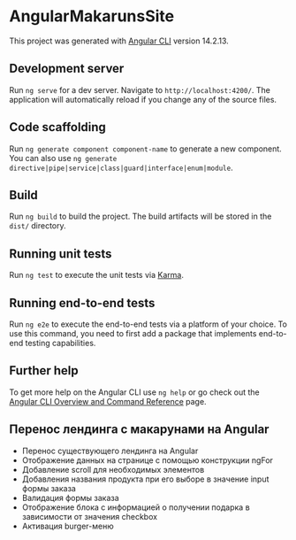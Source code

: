 # AngularMakarunsSite

This project was generated with [Angular CLI](https://github.com/angular/angular-cli) version 14.2.13.

## Development server

Run `ng serve` for a dev server. Navigate to `http://localhost:4200/`. The application will automatically reload if you change any of the source files.

## Code scaffolding

Run `ng generate component component-name` to generate a new component. You can also use `ng generate directive|pipe|service|class|guard|interface|enum|module`.

## Build

Run `ng build` to build the project. The build artifacts will be stored in the `dist/` directory.

## Running unit tests

Run `ng test` to execute the unit tests via [Karma](https://karma-runner.github.io).

## Running end-to-end tests

Run `ng e2e` to execute the end-to-end tests via a platform of your choice. To use this command, you need to first add a package that implements end-to-end testing capabilities.

## Further help

To get more help on the Angular CLI use `ng help` or go check out the [Angular CLI Overview and Command Reference](https://angular.io/cli) page.

## Перенос лендинга с макарунами на Angular
* Перенос существующего лендинга на Angular
* Отображение данных на странице с помощью конструкции ngFor
* Добавление scroll для необходимых элементов
* Добавления названия продукта при его выборе в значение input формы заказа
* Валидация формы заказа
* Отображение блока с информацией о получении подарка в зависимости от значения checkbox
* Активация burger-меню
